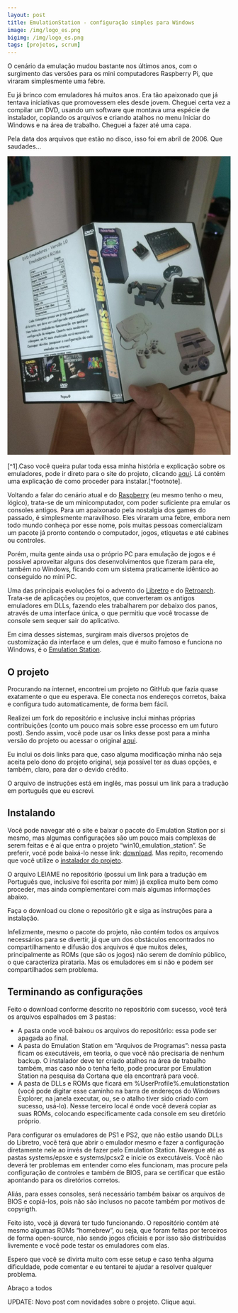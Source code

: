 ```yaml
---
layout: post
title: EmulationStation - configuração simples para Windows
image: /img/logo_es.png
bigimg: /img/logo_es.png
tags: [projetos, scrum]
---
```


O cenário da emulação mudou bastante nos últimos anos, com o surgimento das versões para os mini computadores Raspberry Pi, que viraram simplesmente uma febre.

Eu já brinco com emuladores há muitos anos. Era tão apaixonado que já tentava iniciativas que promovessem eles desde jovem. Cheguei certa vez a compilar um DVD, usando um software que montava uma espécie de instalador, copiando os arquivos e criando atalhos no menu Iniciar do Windows e na área de trabalho. Cheguei a fazer até uma capa.

Pela data dos arquivos que estão no disco, isso foi em abril de 2006. Que saudades…

![dvd](../img/dvd_emuladores-768x1024.jpg)

[^1].Caso você queira pular toda essa minha história e explicação sobre os emuladores, pode ir direto para o site do projeto, clicando [aqui](https://prelias.github.io/win10_emulation_station/). Lá contém uma explicação de como proceder para instalar.[^footnote].

Voltando a falar do cenário atual e do [Raspberry](https://pt.wikipedia.org/wiki/Raspberry_Pi) (eu mesmo tenho o meu, lógico), trata-se de um minicomputador, com poder suficiente pra emular os consoles antigos.  Para um apaixonado pela nostalgia dos games do passado, é simplesmente maravilhoso. Eles viraram uma febre, embora nem todo mundo conheça por esse nome, pois muitas pessoas comercializam um pacote já pronto contendo o computador, jogos, etiquetas e até cabines ou controles.

Porém, muita gente ainda usa o próprio PC para emulação de jogos e é possível aproveitar alguns dos desenvolvimentos que fizeram para ele, também no Windows, ficando com um sistema praticamente idêntico ao conseguido no mini PC.

Uma das principais evoluções foi o advento do [Libretro](https://www.libretro.com/) e do [Retroarch](http://www.retroarch.com/). Trata-se de aplicações ou projetos, que converteram os antigos emuladores em DLLs, fazendo eles trabalharem por debaixo dos panos, através de uma interface única, o que permitiu que você trocasse de console sem sequer sair do aplicativo.

Em cima desses sistemas, surgiram mais diversos projetos de customização da interface e um deles, que é muito famoso e funciona no Windows, é o [Emulation Station](https://emulationstation.org/).

## O projeto

Procurando na internet, encontrei um projeto no GitHub que fazia quase exatamente o que eu esperava. Ele conecta nos endereços corretos, baixa e configura tudo automaticamente, de forma bem fácil.

Realizei um fork do repositório e inclusive inclui minhas próprias contribuições (conto um pouco mais sobre esse processo em um futuro post). Sendo assim, você pode usar os links desse post para a minha versão do projeto ou acessar o original [aqui](https://github.com/Francommit/win10_emulation_station).

Eu inclui os dois links para que, caso alguma modificação minha não seja aceita pelo dono do projeto original, seja possível ter as duas opções, e também, claro, para dar o devido crédito.

O arquivo de instruções está em inglês, mas possui um link para a tradução em português que eu escrevi.

## Instalando

Você pode navegar até o site e baixar o pacote do Emulation Station por si mesmo, mas algumas configurações são um pouco mais complexas de serem feitas e é aí que entra o projeto “win10_emulation_station”.  Se preferir, você pode baixá-lo nesse link: [download](https://github.com/PRElias/win10_emulation_station/tree/choco-auto-install). Mas repito, recomendo que você utilize o [instalador do projeto](https://github.com/PRElias/win10_emulation_station/tree/choco-auto-install).

O arquivo LEIAME no repositório (possui um link para a tradução em Português que, inclusive foi escrita por mim) já explica muito bem como proceder, mas ainda complementarei com mais algumas informações abaixo.

Faça o download ou clone o repositório git e siga as instruções para a instalação.

Infelizmente, mesmo o pacote do projeto, não contém todos os arquivos necessários para se divertir, já que um dos obstáculos encontrados no compartilhamento e difusão dos arquivos é que muitos deles, principalmente as ROMs (que são os jogos) não serem de domínio público, o que caracteriza pirataria. Mas os emuladores em si não e podem ser compartilhados sem problema.

## Terminando as configurações

Feito o download conforme descrito no repositório com sucesso, você terá os arquivos espalhados em 3 pastas:

- A pasta onde você baixou os arquivos do repositório: essa pode ser apagada ao final.
- A pasta do Emulation Station em “Arquivos de Programas”: nessa pasta ficam os executáveis, em teoria, o que você não precisaria de nenhum backup. O instalador deve ter criado atalhos na área de trabalho também, mas caso não o tenha feito, pode procurar por Emulation Station na pesquisa da Cortana que ela encontrará para você.
- A pasta de DLLs e ROMs que ficará em %UserProfile%\.emulationstation (você pode digitar esse caminho na barra de endereços do Windows Explorer, na janela executar, ou, se o atalho tiver sido criado com sucesso, usá-lo).
Nesse terceiro local é onde você deverá copiar as suas ROMs, colocando especificamente cada console em seu diretório próprio.

Para configurar os emuladores de PS1 e PS2, que não estão usando DLLs do Libretro, você terá que abrir o emulador mesmo e fazer a configuração diretamente nele ao invés de fazer pelo Emulation Station. Navegue até as pastas systems/epsxe e systems/pcsx2 e inicie os executáveis. Você não deverá ter problemas em entender como eles funcionam, mas procure pela configuração de controles e também de BIOS, para se certificar que estão apontando para os diretórios corretos.

Aliás, para esses consoles, será necessário também baixar os arquivos de BIOS e copiá-los, pois não são inclusos no pacote também por motivos de copyrigth.

Feito isto, você já deverá ter tudo funcionando. O repositório contém até mesmo algumas ROMs “homebrew”, ou seja, que foram feitas por terceiros de forma open-source, não sendo jogos oficiais e por isso são distribuídas livremente e você pode testar os emuladores com elas.

Espero que você se divirta muito com esse setup e caso tenha alguma dificuldade, pode comentar e eu tentarei te ajudar a resolver qualquer problema.

Abraço a todos

UPDATE: Novo post com novidades sobre o projeto. Clique aqui.
